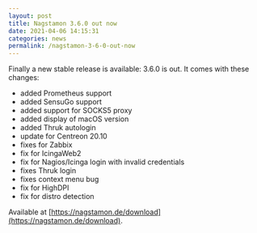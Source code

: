 ```yaml
---
layout: post
title: Nagstamon 3.6.0 out now
date: 2021-04-06 14:15:31
categories: news
permalink: /nagstamon-3-6-0-out-now
---
```


Finally a new stable release is available: 3.6.0 is out. It comes with these changes:

- added Prometheus support
- added SensuGo support
- added support for SOCKS5 proxy
- added display of macOS version
- added Thruk autologin
- update for Centreon 20.10
- fixes for Zabbix
- fix for IcingaWeb2
- fix for Nagios/Icinga login with invalid credentials
- fixes Thruk login
- fixes context menu bug
- fix for HighDPI
- fix for distro detection

Available at [https://nagstamon.de/download](https://nagstamon.de/download).
